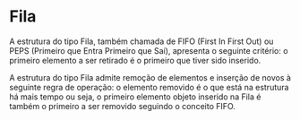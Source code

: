 # Fila
 A estrutura do tipo Fila, também chamada de FIFO (First In First Out) ou PEPS (Primeiro que Entra Primeiro que Saí), apresenta o seguinte critério:
 o primeiro elemento a ser retirado é o primeiro que tiver sido inserido.

 A estrutura do tipo Fila admite remoção de elementos e inserção de novos à seguinte regra de operação: o elemento removido é o que está na estrutura há mais tempo
 ou seja, o primeiro elemento objeto inserido na Fila é também o primeiro a ser removido seguindo o conceito FIFO.
